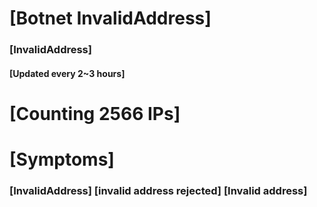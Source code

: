 # [Botnet InvalidAddress]
### [InvalidAddress]
#### [Updated every 2~3 hours]

# [Counting 2566 IPs]

# [Symptoms] 

###   [InvalidAddress] [invalid address rejected] [Invalid address]
